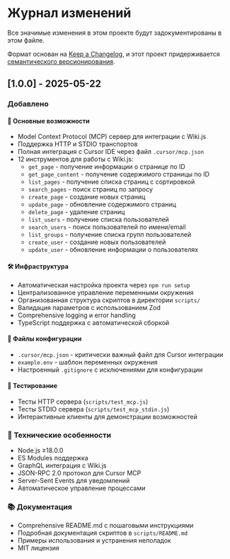 # Журнал изменений

Все значимые изменения в этом проекте будут задокументированы в этом файле.

Формат основан на [Keep a Changelog](https://keepachangelog.com/en/1.0.0/),
и этот проект придерживается [семантического версионирования](https://semver.org/spec/v2.0.0.html).

## [1.0.0] - 2025-05-22

### Добавлено

#### 🚀 Основные возможности

- Model Context Protocol (MCP) сервер для интеграции с Wiki.js
- Поддержка HTTP и STDIO транспортов
- Полная интеграция с Cursor IDE через файл `.cursor/mcp.json`
- 12 инструментов для работы с Wiki.js:
  - `get_page` - получение информации о странице по ID
  - `get_page_content` - получение содержимого страницы по ID
  - `list_pages` - получение списка страниц с сортировкой
  - `search_pages` - поиск страниц по запросу
  - `create_page` - создание новых страниц
  - `update_page` - обновление содержимого страниц
  - `delete_page` - удаление страниц
  - `list_users` - получение списка пользователей
  - `search_users` - поиск пользователей по имени/email
  - `list_groups` - получение списка групп пользователей
  - `create_user` - создание новых пользователей
  - `update_user` - обновление информации о пользователях

#### 🛠 Инфраструктура

- Автоматическая настройка проекта через `npm run setup`
- Централизованное управление переменными окружения
- Организованная структура скриптов в директории `scripts/`
- Валидация параметров с использованием Zod
- Comprehensive logging и error handling
- TypeScript поддержка с автоматической сборкой

#### 📁 Файлы конфигурации

- `.cursor/mcp.json` - критически важный файл для Cursor интеграции
- `example.env` - шаблон переменных окружения
- Настроенный `.gitignore` с исключениями для конфигурации

#### 🧪 Тестирование

- Тесты HTTP сервера (`scripts/test_mcp.js`)
- Тесты STDIO сервера (`scripts/test_mcp_stdin.js`)
- Интерактивные клиенты для демонстрации возможностей

### 🔧 Технические особенности

- Node.js ≥18.0.0
- ES Modules поддержка
- GraphQL интеграция с Wiki.js
- JSON-RPC 2.0 протокол для Cursor MCP
- Server-Sent Events для уведомлений
- Автоматическое управление процессами

### 📚 Документация

- Comprehensive README.md с пошаговыми инструкциями
- Подробная документация скриптов в `scripts/README.md`
- Примеры использования и устранения неполадок
- MIT лицензия
